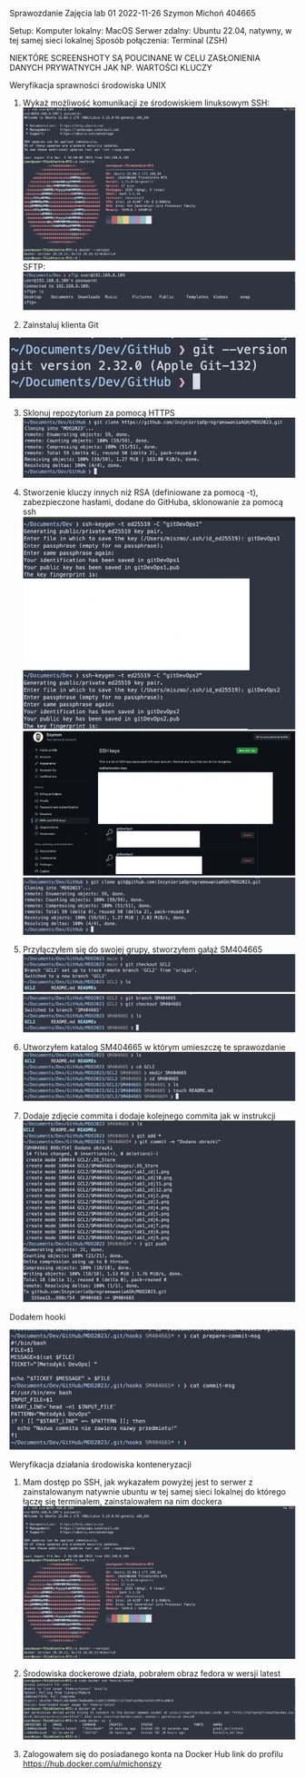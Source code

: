 Sprawozdanie Zajęcia lab 01
2022-11-26
Szymon Michoń 404665

Setup:
Komputer lokalny: MacOS
Serwer zdalny: Ubuntu 22.04, natywny, w tej samej sieci lokalnej
Sposób połączenia: Terminal (ZSH)

NIEKTÓRE SCREENSHOTY SĄ POUCINANE W CELU ZASŁONIENIA DANYCH PRYWATNYCH JAK NP. WARTOŚCI KLUCZY

Weryfikacja sprawności środowiska UNIX
1.	Wykaż możliwość komunikacji ze środowiskiem linuksowym
SSH:
 ![image description](images/lab1_zdj1.png)
SFTP:
 ![image description](images/lab1_zdj2.png)

2.	Zainstaluj klienta Git

 ![image description](images/lab1_zdj3.png)


3.	Sklonuj repozytorium za pomocą HTTPS
![image description](images/lab1_zdj4.png)
 
4.	Stworzenie kluczy innych niż RSA (definiowane za pomocą -t), zabezpieczone hasłami, dodane do GitHuba, sklonowanie za pomocą ssh
 ![image description](images/lab1_zdj5.png)
 ![image description](images/lab1_zdj6.png)
 ![image description](images/lab1_zdj7.png) 
 

5.	Przyłączyłem się do swojej grupy, stworzyłem gałąż SM404665
 ![image description](images/lab1_zdj8.png)
 ![image description](images/lab1_zdj9.png)
 
6.	Utworzyłem katalog SM404665 w którym umieszczę te sprawozdanie
 ![image description](images/lab1_zdj10.png)
7. Dodaje zdjęcie commita i dodaje kolejnego commita jak w instrukcji
 ![image description](images/lab1_zdj13.png)
 
 Dodałem hooki

![image description](images/hooks.png)

Weryfikacja działania środowiska konteneryzacji
1.	Mam dostęp po SSH, jak wykazałem powyżej jest to serwer z zainstalowanym natywnie ubuntu w tej samej sieci lokalnej do którego łączę się terminalem, zainstalowałem na nim dockera
 ![image description](images/lab1_zdj11.png)

2.	Środowiska dockerowe działa, pobrałem obraz fedora w wersji latest
 ![image description](images/lab1_zdj12.png)

3.	Zalogowałem się do posiadanego konta na Docker Hub link do profilu https://hub.docker.com/u/michonszy


